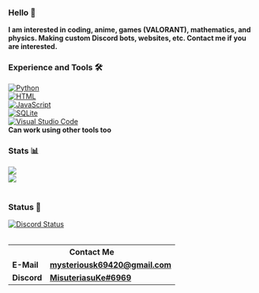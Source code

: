 <div class="center">
<h3 class="center">Hello 👋</h3>
<span class="center"><b>I am interested in coding, anime, games (VALORANT), mathematics, and physics. Making custom Discord bots, websites, etc. Contact me if you are interested.</b></span>
<br>
<h3 class="center">Experience and Tools 🛠️</h3>
<a href="https://python.org"><img alt="Python" src="https://img.shields.io/badge/Python-3776ab?style=for-the-badge&logo=python&logoColor=white" class="center"></a>
<br>
<a href="https://en.m.wikipedia.org/wiki/HTML"><img alt="HTML" src="https://img.shields.io/badge/html5-%23E34F26.svg?&style=for-the-badge&logo=html5&logoColor=white"></a>
<br>
<a href="https://en.m.wikipedia.org/wiki/JavaScript"><img alt="JavaScript" src="https://img.shields.io/badge/javascript-%23323330.svg?&style=for-the-badge&logo=javascript&logoColor=%23F7DF1E">
<br>
<a href="https://sqlite.org"><img alt="SQLite" src="https://img.shields.io/badge/SQLite-47a248?style=for-the-badge&logo=sqlite&logoColor=white" class="center"></a>
<br>
<a href="https://code.visualstudio.com"><img alt="Visual Studio Code" src="https://img.shields.io/badge/VS%20Code-007acc?style=for-the-badge&logo=visual-studio-code&logoColor=white" class="center"></a>
<br>
<b>Can work using other tools too</b>
<h3 class="center">Stats 📊</h3>
<a href="https://github.com/MysteriousK69?tab=repositories"><img src="https://github-readme-stats.vercel.app/api?username=mysteriousk69&show_icons=true&count_private=false&theme=radical" class="center"></a>
<br>
<a href="https://github.com/mysteriousk69?tab=repositories"><img src="https://github-readme-stats.vercel.app/api/top-langs/?username=mysteriousk69&show_icons=true&count_private=false&theme=radical" class="center"></a>
<br>
<br>
<h3 class="center">Status 📄</h3>
<a href="https://discord.com/users/840123998767022110"><img alt="Discord Status" src="https://discord.c99.nl/widget/theme-3/840123998767022110.png"></a>
<br>
<br>
<table>
<tr><th colspan="2"><b>Contact Me</b></th></tr>
<tr><td><b>E-Mail</b></td><td><b><a href="mailto:mysteriousk69420@gmail.com">mysteriousk69420@gmail.com</a></b></td></tr>
<tr><td><b>Discord</b></td><td><b><a href="https://discord.com/users/840123998767022110">MisuteriasuKe#6969</a></b></td></tr>
</table>
</div>
